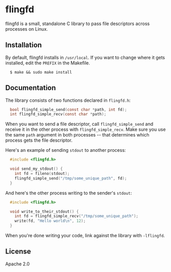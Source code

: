 # flingfd
flingfd is a small, standalone C library to pass file descriptors across processes on Linux.

## Installation
By default, flingfd installs in `/usr/local`. If you want to change where it gets installed, edit the `PREFIX` in the Makefile.

```
  $ make && sudo make install
```

## Documentation
The library consists of two functions declared in `flingfd.h`:
```c
  bool flingfd_simple_send(const char *path, int fd);
  int flingfd_simple_recv(const char *path);
```

When you want to send a file descriptor, call `flingfd_simple_send` and receive it in the other process with `flingfd_simple_recv`. Make sure you use the same `path` argument in both processes -- that determines which process gets the file descriptor.

Here's an example of sending `stdout` to another process:
```c
  #include <flingfd.h>

  void send_my_stdout() {
    int fd = fileno(stdout);
    flingfd_simple_send("/tmp/some_unique_path", fd);
  }
```

And here's the other process writing to the sender's `stdout`:
```c
  #include <flingfd.h>

  void write_to_their_stdout() {
    int fd = flingfd_simple_recv("/tmp/some_unique_path");
    write(fd, "Hello world\n", 12);
  }
```

When you're done writing your code, link against the library with `-lflingfd`.

## License
Apache 2.0
